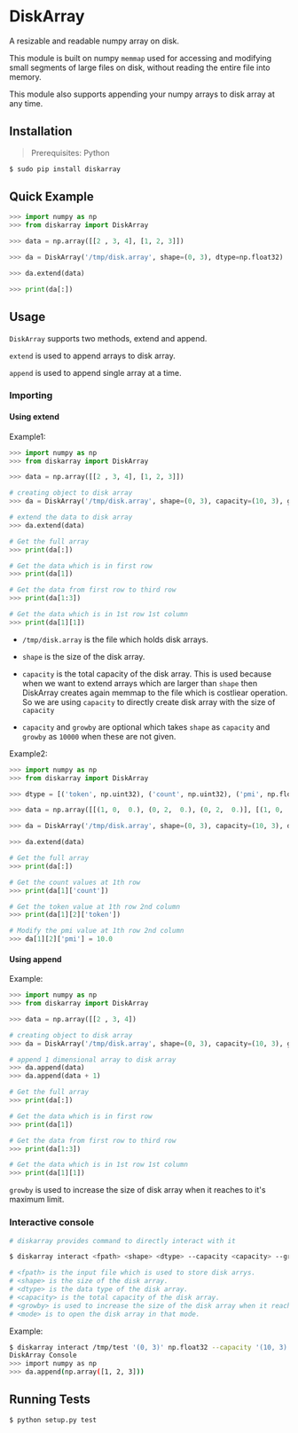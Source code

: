# DiskArray

A resizable and readable numpy array on disk.

This module is built on numpy `memmap` used for accessing and modifying small segments of large files on disk, without reading the entire file into memory.

This module also supports appending your numpy arrays to disk array at any time.

## Installation

> Prerequisites: Python

```bash
$ sudo pip install diskarray
```

## Quick Example

```python
>>> import numpy as np
>>> from diskarray import DiskArray

>>> data = np.array([[2 , 3, 4], [1, 2, 3]])

>>> da = DiskArray('/tmp/disk.array', shape=(0, 3), dtype=np.float32)

>>> da.extend(data)

>>> print(da[:])
```

## Usage

`DiskArray` supports two methods, extend and append.

`extend` is used to append arrays to disk array.

`append` is used to append single array at a time.

### Importing

#### Using extend

Example1:

```python
>>> import numpy as np
>>> from diskarray import DiskArray

>>> data = np.array([[2 , 3, 4], [1, 2, 3]])

# creating object to disk array
>>> da = DiskArray('/tmp/disk.array', shape=(0, 3), capacity=(10, 3), growby=200, dtype=np.float32)

# extend the data to disk array
>>> da.extend(data)

# Get the full array
>>> print(da[:])

# Get the data which is in first row
>>> print(da[1])

# Get the data from first row to third row
>>> print(da[1:3])

# Get the data which is in 1st row 1st column
>>> print(da[1][1])
```

- `/tmp/disk.array` is the file which holds disk arrays.
- `shape` is the size of the disk array.
- `capacity` is the total capacity of the disk array.
This is used because when we want to extend arrays which are larger than `shape` then DiskArray creates again memmap to the file which is costliear operation.
So we are using `capacity` to directly create disk array with the size of `capacity`

- `capacity` and `growby` are optional which takes `shape` as `capacity` and `growby` as `10000` when these are not given.

Example2:

```python
>>> import numpy as np
>>> from diskarray import DiskArray

>>> dtype = [('token', np.uint32), ('count', np.uint32), ('pmi', np.float32)]

>>> data = np.array([[(1, 0,  0.), (0, 2,  0.), (0, 2,  0.)], [(1, 0,  0.), (0, 2,  0.), (0, 2,  0.)]], dtype=dtype)

>>> da = DiskArray('/tmp/disk.array', shape=(0, 3), capacity=(10, 3), dtype=dtype)

>>> da.extend(data)

# Get the full array
>>> print(da[:])

# Get the count values at 1th row
>>> print(da[1]['count'])

# Get the token value at 1th row 2nd column
>>> print(da[1][2]['token'])

# Modify the pmi value at 1th row 2nd column
>>> da[1][2]['pmi'] = 10.0
```

#### Using append

Example:

```python
>>> import numpy as np
>>> from diskarray import DiskArray

>>> data = np.array([[2 , 3, 4])

# creating object to disk array
>>> da = DiskArray('/tmp/disk.array', shape=(0, 3), capacity=(10, 3), growby=200, dtype=np.float32)

# append 1 dimensional array to disk array
>>> da.append(data)
>>> da.append(data + 1)

# Get the full array
>>> print(da[:])

# Get the data which is in first row
>>> print(da[1])

# Get the data from first row to third row
>>> print(da[1:3])

# Get the data which is in 1st row 1st column
>>> print(da[1][1])
```

`growby` is used to increase the size of disk array when it reaches to it's maximum limit.

### Interactive console

```bash
# diskarray provides command to directly interact with it

$ diskarray interact <fpath> <shape> <dtype> --capacity <capacity> --growby <growby> --mode <mode>

# <fpath> is the input file which is used to store disk arrys.
# <shape> is the size of the disk array.
# <dtype> is the data type of the disk array.
# <capacity> is the total capacity of the disk array.
# <growby> is used to increase the size of the disk array when it reaches to it's maximum limit.
# <mode> is to open the disk array in that mode.
```

Example:

```bash
$ diskarray interact /tmp/test '(0, 3)' np.float32 --capacity '(10, 3)' --growby 5 --mode r+
DiskArray Console
>>> import numpy as np
>>> da.append(np.array([1, 2, 3]))
```

## Running Tests

```
$ python setup.py test
```
